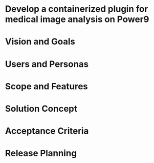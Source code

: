 # Develop a containerized plugin for medical image analysis on Power9

# Vision and Goals

# Users and Personas

# Scope and Features

# Solution Concept

# Acceptance Criteria

# Release Planning

